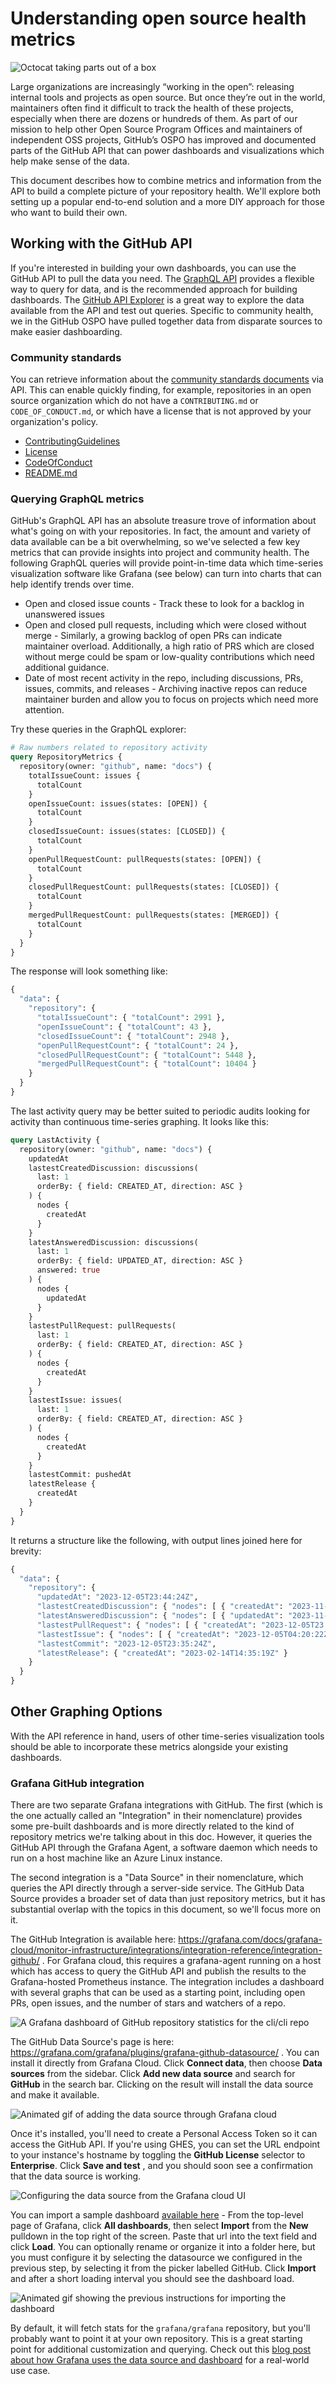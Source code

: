 # Understanding open source health metrics

![Octocat taking parts out of a box](/images/octocat-opening-box.jpeg)

Large organizations are increasingly “working in the open”: releasing internal tools and projects as open source. But once they’re out in the world, maintainers often find it difficult to track the health of these projects, especially when there are dozens or hundreds of them. As part of our mission to help other Open Source Program Offices and maintainers of independent OSS projects, GitHub’s OSPO has improved and documented parts of the GitHub API that can power dashboards and visualizations which help make sense of the data.

This document describes how to combine metrics and information from the API to build a complete picture of your repository health. We'll explore both setting up a popular end-to-end solution and a more DIY approach for those who want to build their own.

## Working with the GitHub API

If you're interested in building your own dashboards, you can use the GitHub API to pull the data you need. The [GraphQL API](https://docs.github.com/en/graphql) provides a flexible way to query for data, and is the recommended approach for building dashboards. The [GitHub API Explorer](https://docs.github.com/en/rest/overview/explorer) is a great way to explore the data available from the API and test out queries. Specific to community health, we in the GitHub OSPO have pulled together data from disparate sources to make easier dashboarding.

### Community standards

You can retrieve information about the [community standards documents](https://docs.github.com/en/communities/setting-up-your-project-for-healthy-contributions/creating-a-default-community-health-file) via API. This can enable quickly finding, for example, repositories in an open source organization which do not have a `CONTRIBUTING.md` or `CODE_OF_CONDUCT.md`, or which have a license that is not approved by your organization's policy.

- [ContributingGuidelines](https://docs.github.com/en/graphql/reference/objects#contributingguidelines)
- [License](https://docs.github.com/en/graphql/reference/objects#license)
- [CodeOfConduct](https://docs.github.com/en/graphql/reference/objects#codeofconduct)
- [README.md](https://docs.github.com/en/graphql/reference/objects#readme)

### Querying GraphQL metrics

GitHub's GraphQL API has an absolute treasure trove of information about what's going on with your repositories. In fact, the amount and variety of data available can be a bit overwhelming, so we've selected a few key metrics that can provide insights into project and community health. The following GraphQL queries will provide point-in-time data which time-series visualization software like Grafana (see below) can turn into charts that can help identify trends over time.

- Open and closed issue counts - Track these to look for a backlog in unanswered issues
- Open and closed pull requests, including which were closed without merge - Similarly, a growing backlog of open PRs can indicate maintainer overload. Additionally, a high ratio of PRS which are closed without merge could be spam or low-quality contributions which need additional guidance.
- Date of most recent activity in the repo, including discussions, PRs, issues, commits, and releases - Archiving inactive repos can reduce maintainer burden and allow you to focus on projects which need more attention.

Try these queries in the GraphQL explorer:

```graphql
# Raw numbers related to repository activity
query RepositoryMetrics {
  repository(owner: "github", name: "docs") {
    totalIssueCount: issues {
      totalCount
    }
    openIssueCount: issues(states: [OPEN]) {
      totalCount
    }
    closedIssueCount: issues(states: [CLOSED]) {
      totalCount
    }
    openPullRequestCount: pullRequests(states: [OPEN]) {
      totalCount
    }
    closedPullRequestCount: pullRequests(states: [CLOSED]) {
      totalCount
    }
    mergedPullRequestCount: pullRequests(states: [MERGED]) {
      totalCount
    }
  }
}
```

The response will look something like:

```graphql
{
  "data": {
    "repository": {
      "totalIssueCount": { "totalCount": 2991 },
      "openIssueCount": { "totalCount": 43 },
      "closedIssueCount": { "totalCount": 2948 },
      "openPullRequestCount": { "totalCount": 24 },
      "closedPullRequestCount": { "totalCount": 5448 },
      "mergedPullRequestCount": { "totalCount": 10404 }
    }
  }
}
```

The last activity query may be better suited to periodic audits looking for activity than continuous time-series graphing. It looks like this:

```graphql
query LastActivity {
  repository(owner: "github", name: "docs") {
    updatedAt
    lastestCreatedDiscussion: discussions(
      last: 1
      orderBy: { field: CREATED_AT, direction: ASC }
    ) {
      nodes {
        createdAt
      }
    }
    latestAnsweredDiscussion: discussions(
      last: 1
      orderBy: { field: UPDATED_AT, direction: ASC }
      answered: true
    ) {
      nodes {
        updatedAt
      }
    }
    lastestPullRequest: pullRequests(
      last: 1
      orderBy: { field: CREATED_AT, direction: ASC }
    ) {
      nodes {
        createdAt
      }
    }
    lastestIssue: issues(
      last: 1
      orderBy: { field: CREATED_AT, direction: ASC }
    ) {
      nodes {
        createdAt
      }
    }
    lastestCommit: pushedAt
    latestRelease {
      createdAt
    }
  }
}
```

It returns a structure like the following, with output lines joined here for brevity:

```graphql
{
  "data": {
    "repository": {
      "updatedAt": "2023-12-05T23:44:24Z",
      "lastestCreatedDiscussion": { "nodes": [ { "createdAt": "2023-11-24T12:18:22Z" } ] },
      "latestAnsweredDiscussion": { "nodes": [ { "updatedAt": "2023-11-16T09:13:07Z" } ] },
      "lastestPullRequest": { "nodes": [ { "createdAt": "2023-12-05T23:35:24Z" } ] },
      "lastestIssue": { "nodes": [ { "createdAt": "2023-12-05T04:20:22Z" } ] },
      "lastestCommit": "2023-12-05T23:35:24Z",
      "latestRelease": { "createdAt": "2023-02-14T14:35:19Z" }
    }
  }
}
```

## Other Graphing Options

With the API reference in hand, users of other time-series visualization tools should be able to incorporate these metrics alongside your existing dashboards.

### Grafana GitHub integration

There are two separate Grafana integrations with GitHub. The first (which is the one actually called an "Integration" in their nomenclature) provides some pre-built dashboards and is more directly related to the kind of repository metrics we're talking about in this doc. However, it queries the GitHub API through the Grafana Agent, a software daemon which needs to run on a host machine like an Azure Linux instance.

The second integration is a "Data Source" in their nomenclature, which queries the API directly through a server-side service. The GitHub Data Source provides a broader set of data than just repository metrics, but it has substantial overlap with the topics in this document, so we'll focus more on it.

The GitHub Integration is available here: https://grafana.com/docs/grafana-cloud/monitor-infrastructure/integrations/integration-reference/integration-github/ . For Grafana cloud, this requires a grafana-agent running on a host which has access to query the GitHub API and publish the results to the Grafana-hosted Prometheus instance. The integration includes a dashboard with several graphs that can be used as a starting point, including open PRs, open issues, and the number of stars and watchers of a repo.

![A Grafana dashboard of GitHub repository statistics for the cli/cli repo](https://github.com/github/github-ospo/assets/56753/b8f22a07-d581-4b58-b621-0959eefa39e2)

The GitHub Data Source's page is here: https://grafana.com/grafana/plugins/grafana-github-datasource/ . You can install it directly from Grafana Cloud. Click **Connect data**, then choose **Data sources** from the sidebar. Click **Add new data source** and search for **GitHub** in the search bar. Clicking on the result will install the data source and make it available.

![Animated gif of adding the data source through Grafana cloud](/images/metrics-doc/Grafana-add-GitHub-datasource.gif)

Once it's installed, you'll need to create a Personal Access Token so it can access the GitHub API. If you're using GHES, you can set the URL endpoint to your instance's hostname by toggling the **GitHub License** selector to **Enterprise**. Click **Save and test** , and you should soon see a confirmation that the data source is working.

![Configuring the data source from the Grafana cloud UI](/images/metrics-doc/grafana-configure-datasource.png)

You can import a sample dashboard [available here](https://grafana.com/grafana/dashboards/14000-github-default/) - From the top-level page of Grafana, click **All dashboards**, then select **Import** from the **New** pulldown in the top right of the screen. Paste that url into the text field and click **Load**. You can optionally rename or organize it into a folder here, but you must configure it by selecting the datasource we configured in the previous step, by selecting it from the picker labelled GitHub. Click **Import** and after a short loading interval you should see the dashboard load.

![Animated gif showing the previous instructions for importing the dashboard](/images/metrics-doc/Grafana-import-dashboard.gif)

By default, it will fetch stats for the `grafana/grafana` repository, but you'll probably want to point it at your own repository. This is a great starting point for additional customization and querying. Check out this [blog post about how Grafana uses the data source and dashboard](https://grafana.com/blog/2020/09/21/how-we-use-the-grafana-github-plugin-to-track-outstanding-pull-requests/) for a real-world use case.

